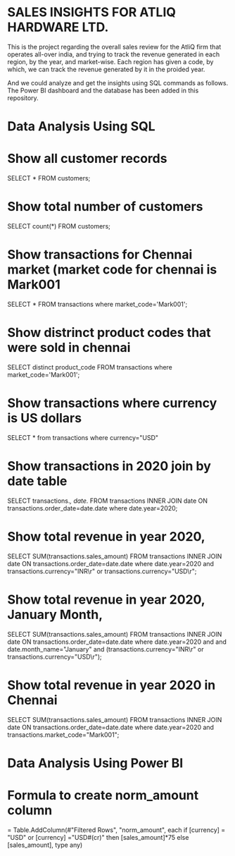 # SALES INSIGHTS FOR ATLIQ HARDWARE LTD.


This is the project regarding the overall sales review for the AtliQ firm that operates all-over india, and trying to track the revenue generated in each region, by the year, and market-wise. Each region has given a code, by which, we can track the revenue generated by it in the proided year. 

And we could analyze and get the insights using SQL commands as follows. The Power BI dashboard and the database has been added in this repository.


# Data Analysis Using SQL

# Show all customer records

SELECT * FROM customers;

# Show total number of customers

SELECT count(*) FROM customers;

# Show transactions for Chennai market (market code for chennai is Mark001

SELECT * FROM transactions where market_code='Mark001';

# Show distrinct product codes that were sold in chennai

SELECT distinct product_code FROM transactions where market_code='Mark001';

# Show transactions where currency is US dollars

SELECT * from transactions where currency="USD"

# Show transactions in 2020 join by date table

SELECT transactions.*, date.* FROM transactions INNER JOIN date ON transactions.order_date=date.date where date.year=2020;

# Show total revenue in year 2020,

SELECT SUM(transactions.sales_amount) FROM transactions INNER JOIN date ON transactions.order_date=date.date where date.year=2020 and transactions.currency="INR\r" or transactions.currency="USD\r";

# Show total revenue in year 2020, January Month,

SELECT SUM(transactions.sales_amount) FROM transactions INNER JOIN date ON transactions.order_date=date.date where date.year=2020 and and date.month_name="January" and (transactions.currency="INR\r" or transactions.currency="USD\r");

# Show total revenue in year 2020 in Chennai

SELECT SUM(transactions.sales_amount) FROM transactions INNER JOIN date ON transactions.order_date=date.date where date.year=2020 and transactions.market_code="Mark001";

# Data Analysis Using Power BI
# Formula to create norm_amount column
= Table.AddColumn(#"Filtered Rows", "norm_amount", each if [currency] = "USD" or [currency] ="USD#(cr)" then [sales_amount]*75 else [sales_amount], type any)
